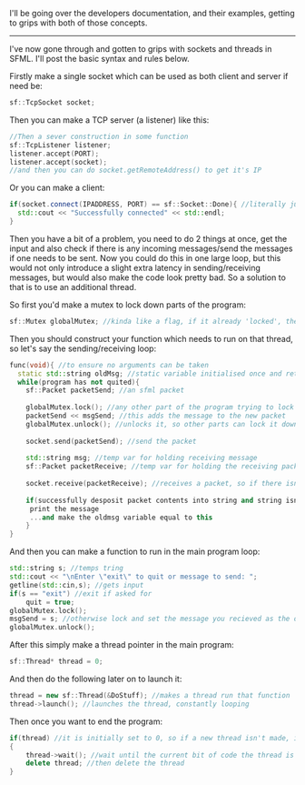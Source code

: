 I'll be going over the developers documentation, and their examples, getting to grips with both of those concepts.

------------------------------------

I've now gone through and gotten to grips with sockets and threads in SFML.
I'll post the basic syntax and rules below.

Firstly make a single socket which can be used as both client and server if need be:
```cpp
sf::TcpSocket socket;
```
Then you can make a TCP server (a listener) like this:
```cpp
//Then a sever construction in some function
sf::TcpListener listener;
listener.accept(PORT);
listener.accept(socket);
//and then you can do socket.getRemoteAddress() to get it's IP
```
Or you can make a client:
```cpp
if(socket.connect(IPADDRESS, PORT) == sf::Socket::Done){ //literally just connects via ipaddress and the port
  std::cout << "Successfully connected" << std::endl;
}
```
Then you have a bit of a problem, you need to do 2 things at once, get the input and also check if there is any incoming messages/send the messages if one needs to be sent.
Now you could do this in one large loop, but this would not only introduce a slight extra latency in sending/receiving messages, but would also make the code look pretty bad.
So a solution to that is to use an additional thread.

So first you'd make a mutex to lock down parts of the program:
```cpp
sf::Mutex globalMutex; //kinda like a flag, if it already 'locked', then any other part of the program that tries to 'lock' it will pause
```

Then you should construct your function which needs to run on that thread, so let's say the sending/receiving loop:
```cpp
func(void){ //to ensure no arguments can be taken
  static std::string oldMsg; //static variable initialised once and retains it's value, used to prevent multiple of the same message sent consecutively (blocks spam)
  while(program has not quited){
    sf::Packet packetSend; //an sfml packet
    
    globalMutex.lock(); //any other part of the program trying to lock will now pause
    packetSend << msgSend; //this adds the message to the new packet
    globalMutex.unlock(); //unlocks it, so other parts can lock it down now
    
    socket.send(packetSend); //send the packet
    
    std::string msg; //temp var for holding receiving message
    sf::Packet packetReceive; //temp var for holding the receiving packet
    
    socket.receive(packetReceive); //receives a packet, so if there isn't one, will just skip over
    
    if(successfully desposit packet contents into string and string isn't empty and isn't the same as the old one){
     print the message
     ...and make the oldmsg variable equal to this
    }
}
```

And then you can make a function to run in the main program loop:
```cpp
std::string s; //temps tring
std::cout << "\nEnter \"exit\" to quit or message to send: ";
getline(std::cin,s); //gets input
if(s == "exit") //exit if asked for
	quit = true;
globalMutex.lock();
msgSend = s; //otherwise lock and set the message you recieved as the one that is to be sent as a packet
globalMutex.unlock();
```

After this simply make a thread pointer in the main program:
```cpp
sf::Thread* thread = 0;
```

And then do the following later on to launch it:
```cpp
thread = new sf::Thread(&DoStuff); //makes a thread run that function
thread->launch(); //launches the thread, constantly looping
```

Then once you want to end the program:
```cpp
if(thread) //it is initially set to 0, so if a new thread isn't made, it is 0, so false, so doesn't need to be deleted
{
	thread->wait(); //wait until the current bit of code the thread is going through finishes
	delete thread; //then delete the thread
}
```
